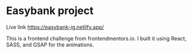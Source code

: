 # Easybank project

Live link https://easybank-ig.netlify.app/

This is a frontend challenge from frontendmentors.io. I built it using React, SASS, and GSAP for the animations.
